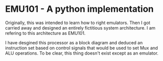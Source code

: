 # EMU101 - A python implementation

Originally, this was intended to learn how to right emulators. Then I
got carried away and designed an entirely fictitious system architecture.
I am refering to this architecture as EMU101.

I have desgined this processor as a block diagram and deduced an instruction
set based on control signals that would be used to set Mux and ALU operations.
To be clear, this thing doesn't exist except as an emulator.

